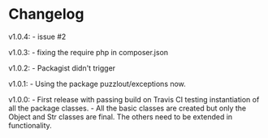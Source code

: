 # Changelog

v1.0.4:
    - issue #2

v1.0.3:
    - fixing the require php in composer.json

v1.0.2:
    - Packagist didn't trigger

v1.0.1: 
    - Using the package puzzlout/exceptions now.

v1.0.0: 
    - First release with passing build on Travis CI testing instantiation of all the package classes.
    - All the basic classes are created but only the Object and Str classes are final. 
      The others need to be extended in functionality.
